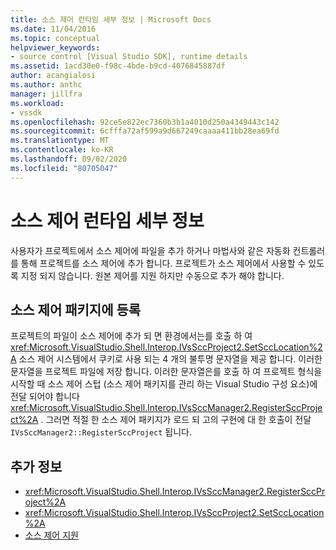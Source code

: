 ```yaml
---
title: 소스 제어 런타임 세부 정보 | Microsoft Docs
ms.date: 11/04/2016
ms.topic: conceptual
helpviewer_keywords:
- source control [Visual Studio SDK], runtime details
ms.assetid: 1acd30e0-f98c-4bde-b9cd-4076845887df
author: acangialosi
ms.author: anthc
manager: jillfra
ms.workload:
- vssdk
ms.openlocfilehash: 92ce5e822ec7360b3b1a4010d250a4349443c142
ms.sourcegitcommit: 6cfffa72af599a9d667249caaaa411bb28ea69fd
ms.translationtype: MT
ms.contentlocale: ko-KR
ms.lasthandoff: 09/02/2020
ms.locfileid: "80705047"
---
```

# <a name="source-control-runtime-details"></a>소스 제어 런타임 세부 정보
사용자가 프로젝트에서 소스 제어에 파일을 추가 하거나 마법사와 같은 자동화 컨트롤러를 통해 프로젝트를 소스 제어에 추가 합니다. 프로젝트가 소스 제어에서 사용할 수 있도록 지정 되지 않습니다. 원본 제어를 지원 하지만 수동으로 추가 해야 합니다.

## <a name="registering-with-a-source-control-package"></a>소스 제어 패키지에 등록
 프로젝트의 파일이 소스 제어에 추가 되 면 환경에서는를 호출 하 여 <xref:Microsoft.VisualStudio.Shell.Interop.IVsSccProject2.SetSccLocation%2A> 소스 제어 시스템에서 쿠키로 사용 되는 4 개의 불투명 문자열을 제공 합니다. 이러한 문자열을 프로젝트 파일에 저장 합니다. 이러한 문자열은를 호출 하 여 프로젝트 형식을 시작할 때 소스 제어 스텁 (소스 제어 패키지를 관리 하는 Visual Studio 구성 요소)에 전달 되어야 합니다 <xref:Microsoft.VisualStudio.Shell.Interop.IVsSccManager2.RegisterSccProject%2A> . 그러면 적절 한 소스 제어 패키지가 로드 되 고의 구현에 대 한 호출이 전달 `IVsSccManager2::RegisterSccProject` 됩니다.

## <a name="see-also"></a>추가 정보
- <xref:Microsoft.VisualStudio.Shell.Interop.IVsSccManager2.RegisterSccProject%2A>
- <xref:Microsoft.VisualStudio.Shell.Interop.IVsSccProject2.SetSccLocation%2A>
- [소스 제어 지원](../../extensibility/internals/supporting-source-control.md)
